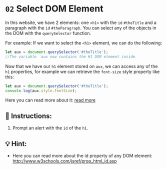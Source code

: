 # `02` Select DOM Element

In this website, we have 2 elements: one `<h1>` with the `id` `#theTitle` and a paragraph with the `id` `#theParagraph`. You can select any of the objects in the DOM with the `querySelector` function. 

For example: If we want to select the `<h1>` element, we can do the following:

```js
let aux = document.querySelector('#theTitle');
//The variable `aux now contains the H1 DOM element inside.
```

Now that we have our `h1` element stored on `aux`, we can access any of the `h1` properties, for example we can retrieve the `font-size` style property like this:

```js
let aux = document.querySelector('#theTitle');
console.log(aux.style.fontSize);
```

Here you can read more about it: [read more](https://www.w3schools.com/jsref/prop_style_fontsize.asp)

## 📝 Instructions:

1. Prompt an alert with the `id` of the `h1`.

## 💡 Hint:

+ Here you can read more about the id property of any DOM element: http://www.w3schools.com/jsref/prop_html_id.asp
